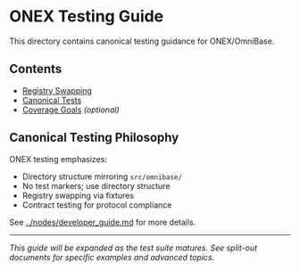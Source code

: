 # ONEX Testing Guide

This directory contains canonical testing guidance for ONEX/OmniBase.

## Contents

- [Registry Swapping](./registry_swapping.md)
- [Canonical Tests](./canonical_tests.md)
- [Coverage Goals](./coverage_goals.md) *(optional)*

## Canonical Testing Philosophy

ONEX testing emphasizes:
- Directory structure mirroring `src/omnibase/`
- No test markers; use directory structure
- Registry swapping via fixtures
- Contract testing for protocol compliance

See [../nodes/developer_guide.md](../nodes/developer_guide.md) for more details.

---

*This guide will be expanded as the test suite matures. See split-out documents for specific examples and advanced topics.* 